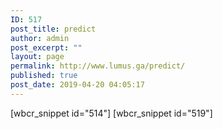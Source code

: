 ```yaml
---
ID: 517
post_title: predict
author: admin
post_excerpt: ""
layout: page
permalink: http://www.lumus.ga/predict/
published: true
post_date: 2019-04-20 04:05:17
---
```

[wbcr_snippet id="514"]
[wbcr_snippet id="519"]